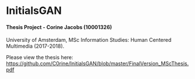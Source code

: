 # InitialsGAN
#### Thesis Project - Corine Jacobs (10001326) 

University of Amsterdam, MSc Information Studies: Human Centered Multimedia (2017-2018).

Please view the thesis here: https://github.com/C0rine/InitialsGAN/blob/master/FinalVersion_MScThesis.pdf
